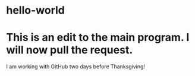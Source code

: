 # hello-world

This is an edit to the main program.  I will now pull the request.
=======
I am working with GitHub two days before Thanksgiving!

